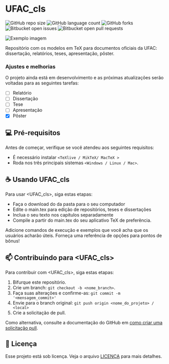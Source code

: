 # UFAC_cls

![GitHub repo size](https://img.shields.io/github/repo-size/iuricode/README-template?style=for-the-badge)
![GitHub language count](https://img.shields.io/github/languages/count/iuricode/README-template?style=for-the-badge)
![GitHub forks](https://img.shields.io/github/forks/iuricode/README-template?style=for-the-badge)
![Bitbucket open issues](https://img.shields.io/bitbucket/issues/iuricode/README-template?style=for-the-badge)
![Bitbucket open pull requests](https://img.shields.io/bitbucket/pr-raw/iuricode/README-template?style=for-the-badge)

<img src="imagem.png" alt="Exemplo imagem">

Repositório com os modelos em TeX para documentos oficiais da UFAC: dissertação, relatórios, teses, apresentação, pôster. 

### Ajustes e melhorias

O projeto ainda está em desenvolvimento e as próximas atualizações serão voltadas para as seguintes tarefas:

- [ ] Relatório
- [ ] Dissertação
- [ ] Tese
- [ ] Apresentação
- [x] Pôster

## 💻 Pré-requisitos

Antes de começar, verifique se você atendeu aos seguintes requisitos:

- É necessário instalar  `<TeXlive / MikTeX/ MacTeX >`
- Roda nos três principais sistemas `<Windows / Linux / Mac>`.



## ☕ Usando UFAC_cls

Para usar <UFAC_cls>, siga estas etapas:

 * Faça o download do da pasta para o seu computador
 * Edite o main.tex para edição de repositórios, teses e dissertações
 * Inclua o seu texto nos capítulos separadamente
 * Compile a partir do  main.tex do seu aplicativo TeX de preferência.

Adicione comandos de execução e exemplos que você acha que os usuários acharão úteis. Forneça uma referência de opções para pontos de bônus!

## 📫 Contribuindo para <UFAC_cls>

Para contribuir com <UFAC_cls>, siga estas etapas:

1. Bifurque este repositório.
2. Crie um branch: `git checkout -b <nome_branch>`.
3. Faça suas alterações e confirme-as: `git commit -m '<mensagem_commit>'`
4. Envie para o branch original: `git push origin <nome_do_projeto> / <local>`
5. Crie a solicitação de pull.

Como alternativa, consulte a documentação do GitHub em [como criar uma solicitação pull](https://help.github.com/en/github/collaborating-with-issues-and-pull-requests/creating-a-pull-request).

## 📝 Licença

Esse projeto está sob licença. Veja o arquivo [LICENÇA](LICENSE) para mais detalhes.

